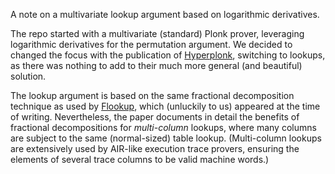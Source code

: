 A note on a multivariate lookup argument based on logarithmic derivatives. 

The repo started with a multivariate (standard) Plonk prover, leveraging logarithmic derivatives for the permutation argument. We decided to changed the focus with the publication of [Hyperplonk](https://eprint.iacr.org/2022/1355), switching to lookups, as there was nothing to add to their much more general (and beautiful) solution. 

The lookup argument is based on the same fractional decomposition technique as used by [Flookup](https://eprint.iacr.org/2022/1447), which (unluckily to us) appeared at the time of writing. Nevertheless, the paper documents in detail the benefits of fractional decompositions for *multi-column* lookups, where many columns are subject to the same (normal-sized) table lookup. (Multi-column lookups are extensively used by AIR-like execution trace provers, ensuring the elements of several trace columns to be valid machine words.) 
